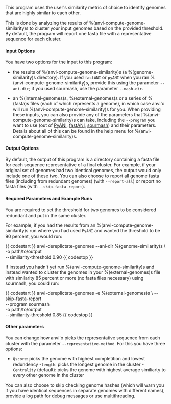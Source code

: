 This program uses the user's similarity metric of choice to identify genomes that are highly similar to each other. 

This is done by analyzing the results of %(anvi-compute-genome-similarity)s to cluster your input genomes based on the provided threshold. By default, the program will report one fasta file with a representative sequence for each cluster. 

#### Input Options 

You have two options for the input to this program: 
- the results of %(anvi-compute-genome-similarity)s (a %(genome-similarity)s directory). If you used `fastANI` or `pyANI` when you ran %(anvi-compute-genome-similarity)s, provide this using the parameter `--ani-dir`; if you used sourmash, use the parameter `--mash-dir`. 

- an %(internal-genomes)s, %(external-genomes)s or a series of %(fasta)s files (each of which represents a genome), in which case anvi'o will run %(anvi-compute-genome-similarity)s for you.  When providing these inputs, you can also provide any of the parameters that %(anvi-compute-genome-similarity)s can take, including the `--program` you want to use (out of  [PyANI](https://github.com/widdowquinn/pyani), [fastANI](https://github.com/ParBLiSS/FastANI),  [sourmash](https://sourmash.readthedocs.io/en/latest/)) and their parameters. Details about all of this can be found in the help menu for %(anvi-compute-genome-similarity)s.

#### Output Options 

By default, the output of this program is a directory containing a fasta file for each sequence representative of a final cluster. For example, if your original set of genomes had two identical genomes, the output would only include one of these two. You can also choose to report all genome fasta files (including from redundant genomes) (with `--report-all`) or report no fasta files (with `--skip-fasta-report`). 

#### Required Parameters and Example Runs

You are required to set the threshold for two genomes to be considered redundant and put in the same cluster. 

For example, if you had the results from an %(anvi-compute-genome-similarity)s run where you had used `PyANI` and wanted the threshold to be 90 percent, you would run: 

{{ codestart }}
anvi-dereplictate-genomes --ani-dir %(genome-similarity)s \ 
                          -o path/to/output \
                          --similiarity-threshold 0.90
{{ codestop }}

If instead you hadn't yet run %(anvi-compute-genome-similarity)s and instead wanted to cluster the genomes in your %(external-genomes)s file with similarity 85 percent or more (no fasta files necessary) using sourmash, you could run: 

{{ codestart }}
anvi-dereplictate-genomes -e %(external-genomes)s \ 
                          --skip-fasta-report \
                          --program sourmash \
                          -o path/to/output \
                          --similiarity-threshold 0.85 
{{ codestop }}

#### Other parameters

You can change how anvi'o picks the representative sequence from each cluster with the parameter `--representative-method`. For this you have three options:

- `Qscore`: picks the genome with highest completition and lowest redundency 
-`length`: picks the longest genome in the cluster
-`Centrality` (default): picks the genome with highest average similiarty to every other genome in the cluster

You can also choose to skip checking genome hashes (which will warn you if you have identical sequences in separate genomes with different names), provide a log path for debug messages or use multithreading. 


